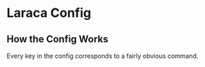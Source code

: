 # Laraca Config

## How the Config Works

Every key in the config corresponds to a fairly obvious command.

